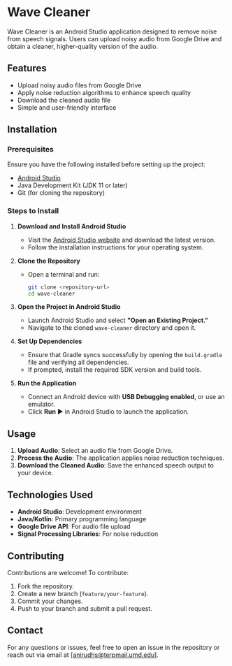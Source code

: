 # Wave Cleaner

Wave Cleaner is an Android Studio application designed to remove noise from speech signals. Users can upload noisy audio from Google Drive and obtain a cleaner, higher-quality version of the audio.

## Features
- Upload noisy audio files from Google Drive
- Apply noise reduction algorithms to enhance speech quality
- Download the cleaned audio file
- Simple and user-friendly interface

## Installation

### Prerequisites
Ensure you have the following installed before setting up the project:
- [Android Studio](https://developer.android.com/studio)
- Java Development Kit (JDK 11 or later)
- Git (for cloning the repository)

### Steps to Install
1. **Download and Install Android Studio**
   - Visit the [Android Studio website](https://developer.android.com/studio) and download the latest version.
   - Follow the installation instructions for your operating system.

2. **Clone the Repository**
   - Open a terminal and run:
     ```sh
     git clone <repository-url>
     cd wave-cleaner
     ```

3. **Open the Project in Android Studio**
   - Launch Android Studio and select **"Open an Existing Project."**
   - Navigate to the cloned `wave-cleaner` directory and open it.

4. **Set Up Dependencies**
   - Ensure that Gradle syncs successfully by opening the `build.gradle` file and verifying all dependencies.
   - If prompted, install the required SDK version and build tools.

5. **Run the Application**
   - Connect an Android device with **USB Debugging enabled**, or use an emulator.
   - Click **Run** ▶️ in Android Studio to launch the application.

## Usage
1. **Upload Audio**: Select an audio file from Google Drive.
2. **Process the Audio**: The application applies noise reduction techniques.
3. **Download the Cleaned Audio**: Save the enhanced speech output to your device.

## Technologies Used
- **Android Studio**: Development environment
- **Java/Kotlin**: Primary programming language
- **Google Drive API**: For audio file upload
- **Signal Processing Libraries**: For noise reduction

## Contributing
Contributions are welcome! To contribute:
1. Fork the repository.
2. Create a new branch (`feature/your-feature`).
3. Commit your changes.
4. Push to your branch and submit a pull request.

## Contact
For any questions or issues, feel free to open an issue in the repository or reach out via email at [anirudhs@terpmail.umd.edu].

